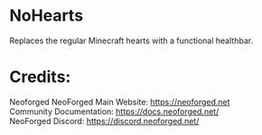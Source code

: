 NoHearts
=======
Replaces the regular Minecraft hearts with a functional healthbar.


Credits: 
==========
Neoforged
NeoForged Main Website: https://neoforged.net  
Community Documentation: https://docs.neoforged.net/  
NeoForged Discord: https://discord.neoforged.net/
